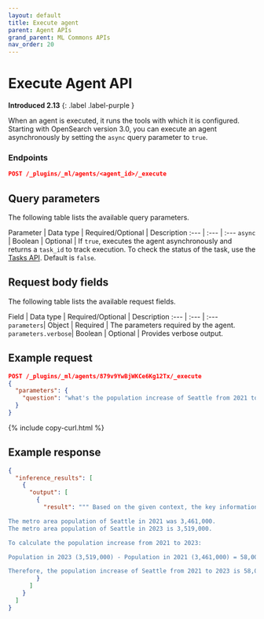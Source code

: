 ```yaml
---
layout: default
title: Execute agent
parent: Agent APIs
grand_parent: ML Commons APIs
nav_order: 20
---
```


# Execute Agent API
**Introduced 2.13**
{: .label .label-purple }

When an agent is executed, it runs the tools with which it is configured. Starting with OpenSearch version 3.0, you can execute an agent asynchronously by setting the `async` query parameter to `true`.

### Endpoints

```json
POST /_plugins/_ml/agents/<agent_id>/_execute
```

## Query parameters

The following table lists the available query parameters.

Parameter | Data type | Required/Optional | Description
:---  | :--- | :--- 
`async` | Boolean | Optional | If `true`, executes the agent asynchronously and returns a `task_id` to track execution. To check the status of the task, use the [Tasks API]({{site.url}}{{site.baseurl}}/ml-commons-plugin/api/tasks-apis/get-task/). Default is `false`.

## Request body fields

The following table lists the available request fields.

Field | Data type | Required/Optional | Description
:---  | :--- | :--- 
`parameters`| Object | Required | The parameters required by the agent. 
`parameters.verbose`| Boolean | Optional | Provides verbose output. 

## Example request

```json
POST /_plugins/_ml/agents/879v9YwBjWKCe6Kg12Tx/_execute
{
  "parameters": {
    "question": "what's the population increase of Seattle from 2021 to 2023"
  }
}
```
{% include copy-curl.html %}

## Example response

```json
{
  "inference_results": [
    {
      "output": [
        {
          "result": """ Based on the given context, the key information is:

The metro area population of Seattle in 2021 was 3,461,000.
The metro area population of Seattle in 2023 is 3,519,000.

To calculate the population increase from 2021 to 2023:

Population in 2023 (3,519,000) - Population in 2021 (3,461,000) = 58,000

Therefore, the population increase of Seattle from 2021 to 2023 is 58,000."""
        }
      ]
    }
  ]
}
```